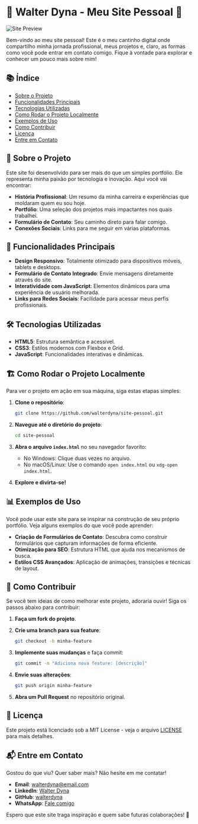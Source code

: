 
# 🌟 Walter Dyna - Meu Site Pessoal 🌟

![Site Preview](https://via.placeholder.com/1200x400.png?text=Preview+do+Site)

Bem-vindo ao meu site pessoal! Este é o meu cantinho digital onde compartilho minha jornada profissional, meus projetos e, claro, as formas como você pode entrar em contato comigo. Fique à vontade para explorar e conhecer um pouco mais sobre mim!

## 📚 Índice

- [Sobre o Projeto](#-sobre-o-projeto)
- [Funcionalidades Principais](#-funcionalidades-principais)
- [Tecnologias Utilizadas](#-tecnologias-utilizadas)
- [Como Rodar o Projeto Localmente](#-como-rodar-o-projeto-localmente)
- [Exemplos de Uso](#-exemplos-de-uso)
- [Como Contribuir](#-como-contribuir)
- [Licença](#-licença)
- [Entre em Contato](#-entre-em-contato)

## 📝 Sobre o Projeto

Este site foi desenvolvido para ser mais do que um simples portfólio. Ele representa minha paixão por tecnologia e inovação. Aqui você vai encontrar:

- **História Profissional**: Um resumo da minha carreira e experiências que moldaram quem eu sou hoje.
- **Portfólio**: Uma seleção dos projetos mais impactantes nos quais trabalhei.
- **Formulário de Contato**: Seu caminho direto para falar comigo.
- **Conexões Sociais**: Links para me seguir em várias plataformas.

## 🚀 Funcionalidades Principais

- **Design Responsivo**: Totalmente otimizado para dispositivos móveis, tablets e desktops.
- **Formulário de Contato Integrado**: Envie mensagens diretamente através do site.
- **Interatividade com JavaScript**: Elementos dinâmicos para uma experiência de usuário melhorada.
- **Links para Redes Sociais**: Facilidade para acessar meus perfis profissionais.

## 🛠 Tecnologias Utilizadas

- **HTML5**: Estrutura semântica e acessível.
- **CSS3**: Estilos modernos com Flexbox e Grid.
- **JavaScript**: Funcionalidades interativas e dinâmicas.

## 🏗 Como Rodar o Projeto Localmente

Para ver o projeto em ação em sua máquina, siga estas etapas simples:

1. **Clone o repositório**:

   ```bash
   git clone https://github.com/walterdyna/site-pessoal.git
   ```

2. **Navegue até o diretório do projeto**:

   ```bash
   cd site-pessoal
   ```

3. **Abra o arquivo `index.html`** no seu navegador favorito:

   - No Windows: Clique duas vezes no arquivo.
   - No macOS/Linux: Use o comando `open index.html` ou `xdg-open index.html`.

4. **Explore e divirta-se!**

## 📊 Exemplos de Uso

Você pode usar este site para se inspirar na construção de seu próprio portfólio. Veja alguns exemplos do que você pode aprender:

- **Criação de Formulários de Contato**: Descubra como construir formulários que capturam informações de forma eficiente.
- **Otimização para SEO**: Estrutura HTML que ajuda nos mecanismos de busca.
- **Estilos CSS Avançados**: Aplicação de animações, transições e técnicas de layout.

## 🤝 Como Contribuir

Se você tem ideias de como melhorar este projeto, adoraria ouvir! Siga os passos abaixo para contribuir:

1. **Faça um fork do projeto**.
2. **Crie uma branch para sua feature**:

   ```bash
   git checkout -b minha-feature
   ```

3. **Implemente suas mudanças** e faça commit:

   ```bash
   git commit -m "Adiciona nova feature: [descrição]"
   ```

4. **Envie suas alterações**:

   ```bash
   git push origin minha-feature
   ```

5. **Abra um Pull Request** no repositório original.

## 📄 Licença

Este projeto está licenciado sob a MIT License - veja o arquivo [LICENSE](LICENSE) para mais detalhes.

## 📬 Entre em Contato

Gostou do que viu? Quer saber mais? Não hesite em me contatar!

- **Email**: [walterdyna@email.com](mailto:walterdyna@email.com)
- **LinkedIn**: [Walter Dyna](https://www.linkedin.com/in/walterdyna/)
- **GitHub**: [walterdyna](https://github.com/walterdyna)
- **WhatsApp**: [Fale comigo](https://api.whatsapp.com/send?phone=5527999647264&text=Bem-vindo!%20Sua%20solu%C3%A7%C3%A3o%20em%20inform%C3%A1tica%20est%C3%A1%20aqui!%20%F0%9F%92%BB%E2%9C%A8%20Vamos%20tornar%20sua%20experi%C3%AAncia%20digital%20incr%C3%ADvel.%20%F0%9F%9A%80)

Espero que este site traga inspiração e quem sabe futuras colaborações! 🎉
